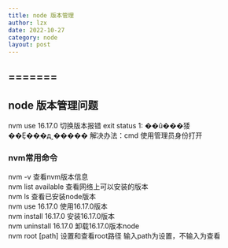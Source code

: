 ```yaml
---
title: node 版本管理
author: lzx
date: 2022-10-27
category: node
layout: post
---
```


=======
-------
node 版本管理问题
-------

nvm use 16.17.0
切换版本报错 exit status 1: ��û���㹻��Ȩ��ִ�д˲����� 
解决办法：cmd 使用管理员身份打开

### nvm常用命令
nvm -v 查看nvm版本信息<br/>
nvm list available 查看网络上可以安装的版本<br/>
nvm ls 查看已安装node版本<br/>
nvm use 16.17.0 使用16.17.0版本<br/>
nvm install 16.17.0 安装16.17.0版本<br/>
nvm uninstall 16.17.0 卸载16.17.0版本node<br/>
nvm root [path] 设置和查看root路径 输入path为设置，不输入为查看<br/>


